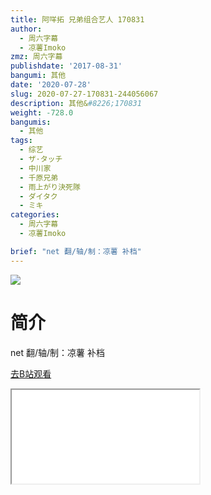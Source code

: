 ```yaml
---
title: 阿咩拓 兄弟组合艺人 170831
author:
  - 周六字幕
  - 凉薯Imoko
zmz: 周六字幕
publishdate: '2017-08-31'
bangumi: 其他
date: '2020-07-28'
slug: 2020-07-27-170831-244056067
description: 其他&#8226;170831
weight: -728.0
bangumis:
  - 其他
tags:
  - 综艺
  - ザ·タッチ
  - 中川家
  - 千原兄弟
  - 雨上がり決死隊
  - ダイタク
  - ミキ
categories:
  - 周六字幕
  - 凉薯Imoko

brief: "net 翻/轴/制：凉薯 补档"
---
```

![](https://raw.githubusercontent.com/tcgriffith/owaraisite/master/static/tmpimg/9d3629aa3bb8a1ae05a9c6d17a1259f24988f083.jpg.480.jpg)
# 简介  
net
翻/轴/制：凉薯
补档  

[去B站观看](https://www.bilibili.com/video/av244056067/)
<div class ="resp-container"><iframe class="testiframe" src="//player.bilibili.com/player.html?aid=244056067"", scrolling="no", allowfullscreen="true" > </iframe></div> 
